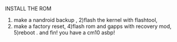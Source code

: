 INSTALL THE ROM
1) make a nandroid backup ,
2)flash the kernel with flashtool,
3) make a factory reset,
4)flash rom and gapps with recovery mod,
5)reboot .
and fin! you have a cm10 asbp!